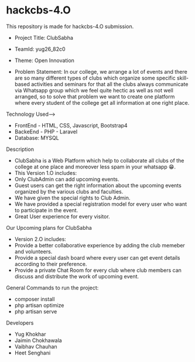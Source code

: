 # hackcbs-4.O
This repository is made for hackcbs-4.O submission.

- Project Title: ClubSabha

- TeamId: yug26_82c0

- Theme: Open Innovation

- Problem Statement: In our college, we arrange a lot of events and there are so many different types of clubs which organize some specific skill-based activities and seminars for that all the clubs always communicate via Whatsapp group which we feel quite hectic as well as not well arranged, so to solve that problem we want to create one platform where every student of the college get all information at one right place. 

Technology Used--> 
- FrontEnd - HTML, CSS, Javascript, Bootstrap4
- BackeEnd - PHP - Laravel
- Database: MYSQL

Description 
  - ClubSabha is a Web Platform which help to collaborate all clubs of the college at one place and moreover less spam in your whatsapp 😁. 
  - This Version 1.O includes: 
  - Only ClubAdmin can add upcoming events.
  - Guest users can get the right information about the upcoming events organized by the various clubs and faculties.
  - We have given the special rights to Club Admin.
  - We have provided a special registration model for every user who want to participate in the event.  
  - Great User experience for every visitor.

Our Upcoming plans for ClubSabha
  - Version 2.O includes:
  - Provide a better collaborative experience by adding the club memeber and volunteers.
  - Provide a special dash board where every user can get event details according to their preference.
  - Provide a private Chat Room for every club where club members can discuss and distribute the work of upcoming event. 
 
General Commands to run the project: 
  - composer install
  - php artisan optimize
  - php artisan serve

Developers
- Yug Khokhar
- Jaimin Chokhawala
- Vaibhav Chauhan
- Heet Senghani
